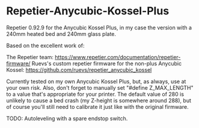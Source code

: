 # Repetier-Anycubic-Kossel-Plus
Repetier 0.92.9 for the Anycubic Kossel Plus, in my case the version with a 240mm heated bed and 240mm glass plate.

Based on the excellent work of:

The Repetier team: https://www.repetier.com/documentation/repetier-firmware/
Ruevs's custom repetier firmware for the non-plus Anycubic Kossel: https://github.com/ruevs/repetier_anycubic_kossel

Currently tested on my own Anycubic Kossel Plus, but, as always, use at your own risk. 
Also, don't forget to manually set "#define Z_MAX_LENGTH" to a value that's appropriate for your printer. The default value of 280 is unlikely to cause a bed crash (my Z-height is somewhere around 288), but of course you'll still need to calibrate it just like with the original firmware.

TODO: Autoleveling with a spare endstop switch.
